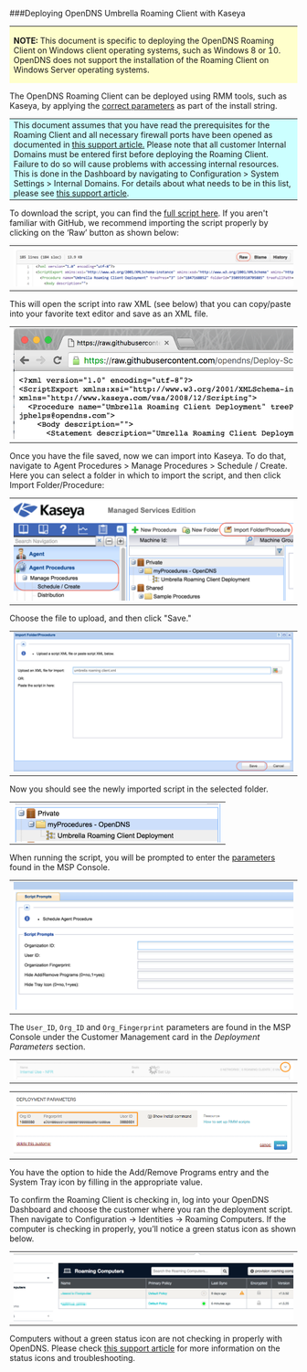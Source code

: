 ###Deploying OpenDNS Umbrella Roaming Client with Kaseya
<div>
<table style="height: 100px; width: 100%">
	<tbody>
		<tr>
			<td bgcolor="#ffffcc">
				<p><strong>NOTE:</strong> This document is specific to deploying the OpenDNS Roaming Client on Windows client operating systems,  such as Windows 8 or 10. OpenDNS does not support the installation of the Roaming Client on Windows Server operating systems.</p>
			</td>
		</tr>
	</tbody>
</table>
</div>


The OpenDNS Roaming Client can be deployed using RMM tools, such as Kaseya, by applying the <a href="https://docs.opendns.com/product/msp/automated-deployment/#section-deployment-parameters">correct parameters</a> as part of the install string.  


<div>
<table style="align:center"><colgroup><col width="624" /></colgroup>
	<tbody>
		<tr>
			<td bgcolor="#ccffff">This document assumes that you have read the prerequisites for the Roaming Client and all necessary firewall ports have been opened as documented in <a href="https://docs.opendns.com/product/msp/prerequisites/">this support article.</a>  Please note that all customer Internal Domains must be entered first before deploying the Roaming Client.  Failure to do so will cause problems with accessing internal resources. This is done in the Dashboard by navigating to Configuration > System Settings > Internal Domains. For details about what needs to be in this list, please see <a href="https://docs.opendns.com/product/msp/appendix-d-internal-domains/">this support article</a>.
			</td>
		</tr>
	</tbody>
</table>
</div>

To download the script, you can find the [full script here](https://github.com/opendns/Deploy-Scripts/blob/master/Kaseya/Umbrella_Roaming_Client.xml).
If you aren't familiar with GitHub, we recommend importing the script properly by clicking on the ‘Raw’ button as shown below:

<table style="width:100%">
	<tbody>
		<tr>
			<td>
				<img src="images/GitHub_Raw.png" border="0" alt="Scripts -> Raw">
			</td>
		</tr>
	</tbody>
</table>

This will open the script into raw XML (see below) that you can copy/paste into your favorite text editor and save as an XML file.

<table>
	<tbody>
		<tr>
			<td>
				<img src="images/GitHub_Raw2.png" border="0" alt="Raw XML"">
			</td>
		</tr>
	</tbody>
</table>

Once you have the file saved, now we can import into Kaseya.  To do that, navigate to Agent Procedures > Manage Procedures > Schedule / Create. Here you can select a folder in which to import the script, and then click Import Folder/Procedure:

<table style="width:100%">
	<tbody>
		<tr>
			<td>
				<img src="images/Import_XML.png" border="0" alt="Parameters from OpenDNS Dashboard">
			</td>
		</tr>
	</tbody>
</table>

Choose the file to upload, and then click "Save."

<table style="width:100%">
	<tbody>
		<tr>
			<td>
				<img src="images/Import_XML2.png" border="0" alt="Parameters from OpenDNS Dashboard">
			</td>
		</tr>
	</tbody>
</table>

Now you should see the newly imported script in the selected folder.

<table style="width:75%">
	<tbody>
		<tr>
			<td>
				<center><img src="images/Script_Imported.png" border="0" alt="Script successfully imported!" style="vertical-align:middle"></center>
			</td>
		</tr>
	</tbody>
</table>

When running the script, you will be prompted to enter the <a href="https://docs.opendns.com/product/msp/automated-deployment/#section-deployment-parameters">parameters</a> found in the MSP Console.  

<table style="width:100%">
	<tbody>
		<tr>
			<td>
				<img src="images/Parameters-Prompt.png" border="0" alt="Prompt for parameters">
			</td>
		</tr>
	</tbody>
</table>

The ```User_ID```, ```Org_ID``` and ```Org_Fingerprint``` parameters are found in the MSP Console under the Customer Management card in the _Deployment Parameters_ section.  
<table>
	<tbody>
		<tr>
			<td>
				<img src="images/CustomerManagement.png" border="0" alt="Click the Caret">
			</td>
		</tr>
	</tbody>
</table>

<table style="width:100%">
	<tbody>
		<tr>
			<td>
				<img src="images/RoamingParameters.png" border="0" alt="Script Parameters">
			</td>
		</tr>
	</tbody>
</table>

You have the option to hide the Add/Remove Programs entry and the System Tray icon by filling in the appropriate value.

To confirm the Roaming Client is checking in, log into your OpenDNS Dashboard and choose the customer where you ran the deployment script.  Then navigate to Configuration -> Identities -> Roaming Computers.  If the computer is checking in properly, you’ll notice a green status icon as shown below.  

<table style="width:100%">
	<tbody>
		<tr>
			<td>
				<img src="images/PolicyStatus.png" border="0" alt="Roaming Client in Dashboard">
			</td>
		</tr>
	</tbody>
</table>

Computers without a green status icon are not checking in properly with OpenDNS.  Please check [this support article](https://docs.opendns.com/product/msp/appendix-a-status-and-functionality/) for more information on the status icons and troubleshooting.
